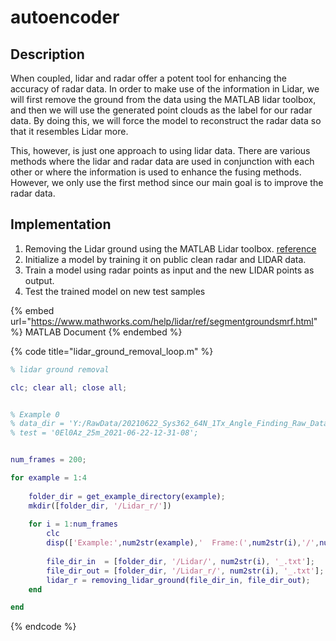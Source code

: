 # autoencoder

## Description&#x20;

When coupled, lidar and radar offer a potent tool for enhancing the accuracy of radar data. In order to make use of the information in Lidar, we will first remove the ground from the data using the MATLAB lidar toolbox, and then we will use the generated point clouds as the label for our radar data. By doing this, we will force the model to reconstruct the radar data so that it resembles Lidar more.&#x20;

This, however, is just one approach to using lidar data. There are various methods where the lidar and radar data are used in conjunction with each other or where the information is used to enhance the fusing methods. However, we only use the first method since our main goal is to improve the radar data.&#x20;

## Implementation&#x20;

1. Removing the Lidar ground using the MATLAB Lidar toolbox. [reference](https://www.mathworks.com/help/lidar/ref/segmentgroundsmrf.html)&#x20;
2. Initialize a model by training it on public clean radar and LIDAR data.&#x20;
3. Train a model using radar points as input and the new LIDAR points as output.&#x20;
4. Test the trained model on new test samples&#x20;

{% embed url="https://www.mathworks.com/help/lidar/ref/segmentgroundsmrf.html" %}
MATLAB Document
{% endembed %}

{% code title="lidar_ground_removal_loop.m" %}
```matlab
% lidar ground removal

clc; clear all; close all;


% Example 0
% data_dir = 'Y:/RawData/20210622_Sys362_64N_1Tx_Angle_Finding_Raw_Data/20210622_Sys362_64N_1Tx_Angle_Finding_Raw_Data_LidarCam/Part_0';
% test = '0El0Az_25m_2021-06-22-12-31-08';


num_frames = 200;

for example = 1:4
    
    folder_dir = get_example_directory(example);    
    mkdir([folder_dir, '/Lidar_r/'])
    
    for i = 1:num_frames
        clc
        disp(['Example:',num2str(example),'  Frame:(',num2str(i),'/',num2str(num_frames),')'])
    
        file_dir_in  = [folder_dir, '/Lidar/', num2str(i), '_.txt'];
        file_dir_out = [folder_dir, '/Lidar_r/', num2str(i), '_.txt'];
        lidar_r = removing_lidar_ground(file_dir_in, file_dir_out);
    end

end
```
{% endcode %}





